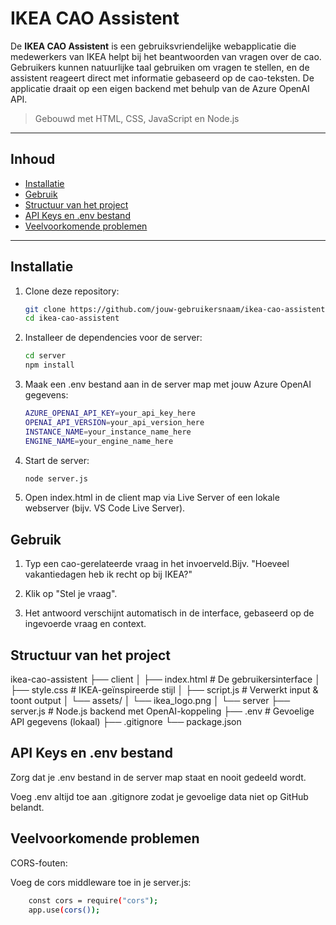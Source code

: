 # IKEA CAO Assistent

De **IKEA CAO Assistent** is een gebruiksvriendelijke webapplicatie die medewerkers van IKEA helpt bij het beantwoorden van vragen over de cao. Gebruikers kunnen natuurlijke taal gebruiken om vragen te stellen, en de assistent reageert direct met informatie gebaseerd op de cao-teksten. De applicatie draait op een eigen backend met behulp van de Azure OpenAI API.

> Gebouwd met HTML, CSS, JavaScript en Node.js  

---

## Inhoud

- [Installatie](#installatie)
- [Gebruik](#gebruik)
- [Structuur van het project](#structuur-van-het-project)
- [API Keys en .env bestand](#api-keys-en-env-bestand)
- [Veelvoorkomende problemen](#veelvoorkomende-problemen)

---

## Installatie

1. Clone deze repository:
   ```bash
   git clone https://github.com/jouw-gebruikersnaam/ikea-cao-assistent.git
   cd ikea-cao-assistent
2. Installeer de dependencies voor de server:
    ```bash
    cd server
    npm install

3. Maak een .env bestand aan in de server map met jouw Azure OpenAI gegevens:
    ``` bash 
    AZURE_OPENAI_API_KEY=your_api_key_here
    OPENAI_API_VERSION=your_api_version_here
    INSTANCE_NAME=your_instance_name_here
    ENGINE_NAME=your_engine_name_here

4. Start de server:
    ```bash
    node server.js

5. Open index.html in de client map via Live Server of een lokale webserver (bijv. VS Code Live Server).

## Gebruik

1. Typ een cao-gerelateerde vraag in het invoerveld.Bijv. "Hoeveel vakantiedagen heb ik recht op bij IKEA?"

2. Klik op "Stel je vraag".

3. Het antwoord verschijnt automatisch in de interface, gebaseerd op de ingevoerde vraag en context.

## Structuur van het project

ikea-cao-assistent
├── client
│   ├── index.html       # De gebruikersinterface
│   ├── style.css        # IKEA-geïnspireerde stijl
│   ├── script.js        # Verwerkt input & toont output
│   └── assets/
│       └── ikea_logo.png
│
└── server
    ├── server.js        # Node.js backend met OpenAI-koppeling
    ├── .env             # Gevoelige API gegevens (lokaal)
    ├── .gitignore
    └── package.json

## API Keys en .env bestand

Zorg dat je .env bestand in de server map staat en nooit gedeeld wordt.

Voeg .env altijd toe aan .gitignore zodat je gevoelige data niet op GitHub belandt.

## Veelvoorkomende problemen

CORS-fouten:

Voeg de cors middleware toe in je server.js:
```bash
    const cors = require("cors");
    app.use(cors());

